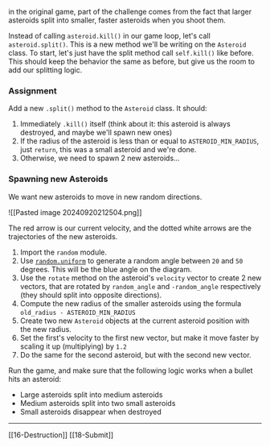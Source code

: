 in the original game, part of the challenge comes from the fact that larger asteroids split into smaller, faster asteroids when you shoot them. 

Instead of calling `asteroid.kill()` in our game loop, let's call `asteroid.split()`. 
This is a new method we'll be writing on the `Asteroid` class. 
To start, let's just have the split method call `self.kill()` like before.
This should keep the behavior the same as before, 
but give us the room to add our splitting logic.

### Assignment
Add a new `.split()` method to the `Asteroid` class. It should: 
1. Immediately `.kill()` itself (think about it: this asteroid is always destroyed, and maybe we'll spawn new ones)
2. If the radius of the asteroid is less than or equal to `ASTEROID_MIN_RADIUS`, just `return`, this was a small asteroid and we're done. 
3. Otherwise, we need to spawn 2 new asteroids... 

### Spawning new Asteroids

We want new asteroids to move in new random directions. 

![[Pasted image 20240920212504.png]]

The red arrow is our current velocity, and the dotted white arrows are the trajectories of the new asteroids. 

1. Import the `random` module.
2. Use [`random.uniform`](https://docs.python.org/3/library/random.html#random.uniform) to generate a random angle between `20` and `50` degrees. This will be the blue angle on the diagram.
3. Use the `rotate` method on the asteroid's `velocity` vector to create 2 new vectors, that are rotated by `random_angle` and `-random_angle` respectively (they should split into opposite directions).
4. Compute the new radius of the smaller asteroids using the formula `old_radius - ASTEROID_MIN_RADIUS` 
5. Create two new `Asteroid` objects at the current asteroid position with the new radius. 
6. Set the first's velocity to the first new vector, but make it move faster by scaling it up (multiplying) by `1.2` 
7. Do the same for the second asteroid, but with the second new vector.

Run the game, and make sure that the following logic works when a bullet hits an asteroid:

- Large asteroids split into medium asteroids
- Medium asteroids split into two small asteroids
- Small asteroids disappear when destroyed

---
[[16-Destruction]]
[[18-Submit]]